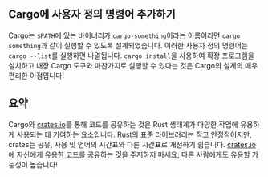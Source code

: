 ## Cargo에 사용자 정의 명령어 추가하기

Cargo는 `$PATH`에 있는 바이너리가 `cargo-something`이라는 이름이라면 `cargo something`과 같이 실행할 수 있도록 설계되었습니다. 이러한 사용자 정의 명령어는 `cargo --list`를 실행하면 나열됩니다. `cargo install`을 사용하여 확장 프로그램을 설치하고 내장 Cargo 도구와 마찬가지로 실행할 수 있다는 것은 Cargo의 설계의 매우 편리한 이점입니다!

## 요약

Cargo와 [crates.io](https://crates.io/)<!-- ignore -->를 통해 코드를 공유하는 것은 Rust 생태계가 다양한 작업에 유용하게 사용되는 데 기여하는 요소입니다. Rust의 표준 라이브러리는 작고 안정적이지만, crates는 공유, 사용 및 언어의 시간표와 다른 시간표로 개선하기 쉽습니다. [crates.io](https://crates.io/)<!-- ignore -->에 자신에게 유용한 코드를 공유하는 것을 주저하지 마세요; 다른 사람에게도 유용할 가능성이 높습니다!
